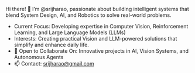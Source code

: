 Hi there! 👋
I’m @srijharao, passionate about building intelligent systems that blend System Design, AI, and Robotics to solve real-world problems.
- Current Focus: Developing expertise in Computer Vision, Reinforcement Learning, and Large Language Models (LLMs)
- Interests: Creating practical Vision and LLM-powered solutions that simplify and enhance daily life.
- 🤝 Open to Collaborate On: Innovative projects in AI, Vision Systems, and Autonomous Agents
- 📫 Contact: srijharao@gmail.com

<!---
srijharao/srijharao is a ✨ special ✨ repository because its `README.md` (this file) appears on your GitHub profile.
You can click the Preview link to take a look at your changes.
--->
